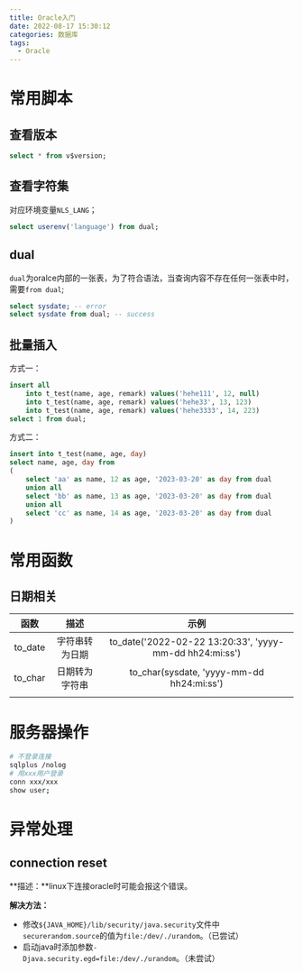```yaml
---
title: Oracle入门
date: 2022-08-17 15:30:12
categories: 数据库
tags:
  -	Oracle
---
```


# 常用脚本

## 查看版本

```sql
select * from v$version;
```

## 查看字符集

对应环境变量`NLS_LANG`；

```sql
select userenv('language') from dual;
```

## dual

`dual`为oralce内部的一张表，为了符合语法，当查询内容不存在任何一张表中时，需要`from dual`;

```sql
select sysdate; -- error
select sysdate from dual; -- success
```

## 批量插入

方式一：

```sql
insert all 
	into t_test(name, age, remark) values('hehe111', 12, null)
	into t_test(name, age, remark) values('hehe33', 13, 123)
	into t_test(name, age, remark) values('hehe3333', 14, 223)
select 1 from dual;
```

方式二：

```sql
insert into t_test(name, age, day)
select name, age, day from 
(
	select 'aa' as name, 12 as age, '2023-03-20' as day from dual 
	union all 
	select 'bb' as name, 13 as age, '2023-03-20' as day from dual 
	union all
	select 'cc' as name, 14 as age, '2023-03-20' as day from dual 
)
```



# 常用函数

## 日期相关

|  函数   |      描述      |                          示例                           |
| :-----: | :------------: | :-----------------------------------------------------: |
| to_date | 字符串转为日期 | to_date('2022-02-22 13:20:33', 'yyyy-mm-dd hh24:mi:ss') |
| to_char | 日期转为字符串 |        to_char(sysdate, 'yyyy-mm-dd hh24:mi:ss')        |
|         |                |                                                         |

# 服务器操作

```bash
# 不登录连接
sqlplus /nolog
# 用xxx用户登录
conn xxx/xxx
show user;
```

# 异常处理

## connection reset

**描述：**linux下连接oracle时可能会报这个错误。

**解决方法：**

- 修改`${JAVA_HOME}/lib/security/java.security`文件中`securerandom.source`的值为`file:/dev/./urandom`。（已尝试）
- 启动java时添加参数`-Djava.security.egd=file:/dev/./urandom`。（未尝试）
